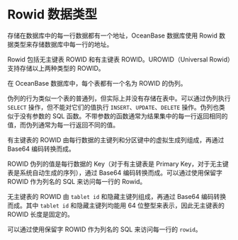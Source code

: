 # Rowid 数据类型 

存储在数据库中的每一行数据都有一个地址，OceanBase 数据库使用 Rowid 数据类型来存储数据库中每一行的地址。

Rowid 包括无主键表 ROWID 和有主键表 ROWID。UROWID（Universal Rowid）支持存储以上两种类型的 ROWID。

在 OceanBase 数据库中，每个表都有一个名为 ROWID 的伪列。

​伪列的行为类似一个表的普通列，但实际上并没有存储在表中。可以通过伪列执行 `SELECT` 操作，但不能对它们的值执行 `INSERT`、`UPDATE`、`DELETE` 操作。伪列也类似于没有参数的 SQL 函数。不带参数的函数通常为结果集中的每一行返回相同的值，而伪列通常为每一行返回不同的值。

有主键表的 ROWID 由每行数据的主键列和分区键中的虚拟生成列组成，再通过 Base64 编码转换而成。

​ROWID 伪列的值是每行数据的 Key（对于有主键表是 Primary Key，对于无主键表是系统自动生成的序列），通过 Base64 编码转换而成。可以通过使用保留字 ROWID 作为列名的 SQL 来访问每一行的 Rowid。

无主键表的 ROWID 由 `tablet id` 和隐藏主键列组成，再通过 Base64 编码转换而成。其中 `tablet id` 和隐藏主键列均能用 64 位整型来表示，因此无主键表的 ROWID 长度是固定的。

可以通过使用保留字 ROWID 作为列名的 SQL 来访问每一行的 `rowid`。